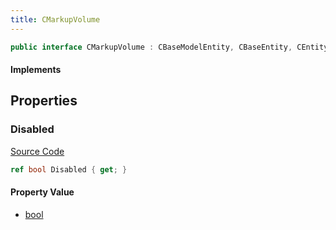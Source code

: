 ```yaml
---
title: CMarkupVolume
---
```


```csharp
public interface CMarkupVolume : CBaseModelEntity, CBaseEntity, CEntityInstance, ISchemaClass<CEntityInstance>, ISchemaClass<CBaseEntity>, ISchemaClass<CBaseModelEntity>, ISchemaClass<CMarkupVolume>, ISchemaField, ISchemaClass, INativeHandle
```

#### Implements

## Properties

### Disabled

[Source Code](https://github.com/swiftly-solution/swiftlys2/blob/beta/managed/src/SwiftlyS2.Generated/Schemas/Interfaces/CMarkupVolume.cs#L16)

```csharp
ref bool Disabled { get; }
```

#### Property Value

- [bool](https://learn.microsoft.com/dotnet/api/system.boolean)


